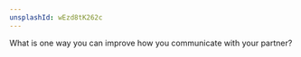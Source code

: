 ```yaml
---
unsplashId: wEzd8tK262c
---
```


What is one way you can improve how you communicate with your partner?

